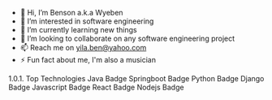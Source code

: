 - 👋 Hi, I’m Benson a.k.a Wyeben
- 👀 I’m interested in software engineering 
- 🌱 I’m currently learning new things
- 💞️ I’m looking to collaborate on any software engineering project
- 📫 Reach me on yila.ben@yahoo.com
- ⚡ Fun fact about me, I'm also a musician


1.0.1. Top Technologies
Java Badge Springboot Badge Python Badge Django Badge Javascript Badge React Badge Nodejs Badge


<!---
wyeben/wyeben is a ✨ special ✨ repository because its `README.md` (this file) appears on your GitHub profile.
You can click the Preview link to take a look at your changes.
--->
